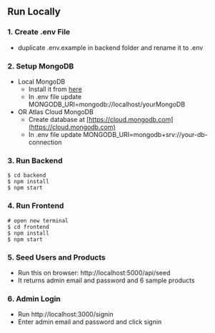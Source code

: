 ## Run Locally

### 1. Create .env File

- duplicate .env.example in backend folder and rename it to .env

### 2. Setup MongoDB

- Local MongoDB
  - Install it from [here](https://www.mongodb.com/try/download/community)
  - In .env file update MONGODB_URI=mongodb://localhost/yourMongoDB
- OR Atlas Cloud MongoDB
  - Create database at [https://cloud.mongodb.com](https://cloud.mongodb.com)
  - In .env file update MONGODB_URI=mongodb+srv://your-db-connection

### 3. Run Backend

```
$ cd backend
$ npm install
$ npm start
```

### 4. Run Frontend

```
# open new terminal
$ cd frontend
$ npm install
$ npm start
```

### 5. Seed Users and Products

- Run this on browser: http://localhost:5000/api/seed
- It returns admin email and password and 6 sample products

### 6. Admin Login

- Run http://localhost:3000/signin
- Enter admin email and password and click signin
